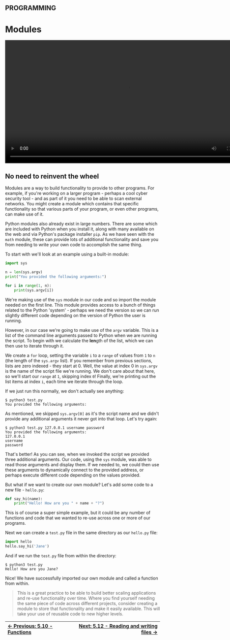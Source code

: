 ## PROGRAMMING

# Modules

<div align="center">
 <video src="https://github.com/alphyos/CyberStart-2023/assets/108233076/7c7bef94-b69c-478f-a2ed-ce9f755410fc" width="800" />
</div>

## No need to reinvent the wheel

Modules are a way to build functionality to provide to other
programs. For example, if you're working on a larger program - perhaps a
 cool cyber security tool - and as part of it you need to be able to
scan external networks. You might create a module which contains that
specific functionality so that various parts of your program, or even
other programs, can make use of it.

Python modules also already exist in large numbers. There are some
which are included with Python when you install it, along with many
available on the web and via Python's package installer `pip`. As we have seen with the `math`
 module, these can provide lots of additional functionality and save you
 from needing to write your own code to accomplish the same thing.

To start with we'll look at an example using a built-in module:

```py
import sys

n = len(sys.argv)
print("You provided the following arguments:")

for i in range(1, n):
    print(sys.argv[i])
```

We're making use of the `sys` module in our code and so
import the module needed on the first line. This module provides access
to a bunch of things related to the Python 'system' - perhaps we need
the version so we can run slightly different code depending on the
version of Python the user is running.

However, in our case we're going to make use of the `argv`
 variable. This is a list of the command line arguments passed to Python
 when we are running the script. To begin with we calculate the **len**gth of the list, which we can then use to iterate through it.

We create a `for` loop, setting the variable `i` to a `range` of values from `1` to `n` (the length of the `sys.argv` list). If you remember from previous sections, lists are zero indexed - they start at 0. Well, the value at index 0 in `sys.argv` is the name of the script file we're running. We don't care about that here, so we'll start our `range` at `1`, skipping index `0`! Finally, we're printing out the list items at index `i`, each time we iterate through the loop.

If we just run this normally, we don't actually see anything:

```console
$ python3 test.py
You provided the following arguments:
```

As mentioned, we skipped `sys.argv[0]` as it's the script name and we didn't provide any additional arguments it never got into that loop. Let's try again:

```console
$ python3 test.py 127.0.0.1 username password
You provided the following arguments:
127.0.0.1
username
password
```

That's better! As you can see, when we invoked the script we provided three additional arguments. Our code, using the `sys`
 module, was able to read those arguments and display them. If we needed
 to, we could then use these arguments to dynamically connect to the
provided address, or perhaps execute different code depending on the
values provided.

But what if we want to create our own module? Let's add some code to a new file - `hello.py`:

```py
def say_hi(name):
    print("Hello! How are you " + name + "?")
```

This is of course a super simple example, but it could be any number
of functions and code that we wanted to re-use across one or more of our
 programs.

Next we can create a `test.py` file in the same directory as our `hello.py` file:

```py
import hello
hello.say_hi('Jane')
```

And if we run the `test.py` file from within the directory:

```console
$ python3 test.py
Hello! How are you Jane?
```

Nice! We have successfully imported our own module and called a function from within.

> This is a great practice to be able to build better scaling
> applications and re-use functionality over time. Where you find yourself
> needing the same piece of code across different projects, consider
> creating a module to store that functionality and make it easily
> available. This will take your use of reusable code to new higher
> levels.

<div align="center">

[← Previous: 5.10 - Functions](Functions5.10.md) | [Next: 5.12 - Reading and writing files →](ReadingAndWritingFiles5.12.md)
:-|-:
